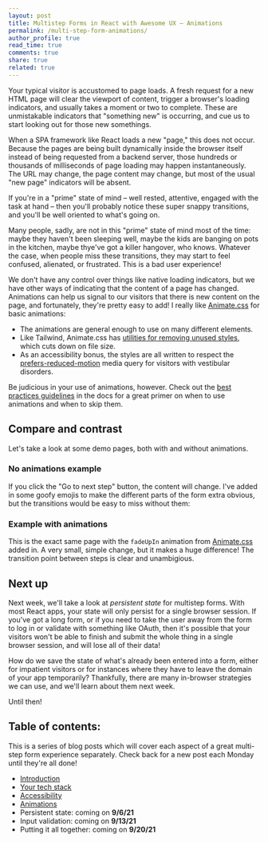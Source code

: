 ```yaml
---
layout: post
title: Multistep Forms in React with Awesome UX – Animations
permalink: /multi-step-form-animations/
author_profile: true
read_time: true
comments: true
share: true
related: true
---
```

<link rel="stylesheet" href="/public/css/fake-browser.css">
<link rel="stylesheet" href="/public/css/2021-08-30-multi-step-pt-4/animations.css"/>

Your typical visitor is accustomed to page loads. A fresh request for a new HTML page will clear the viewport of content, trigger a browser's loading indicators, and usually takes a moment or two to complete. These are unmistakable indicators that "something new" is occurring, and cue us to start looking out for those new somethings. 

When a SPA framework like React loads a new "page," this does not occur. Because the pages are being built dynamically inside the browser itself instead of being requested from a backend server, those hundreds or thousands of milliseconds of page loading may happen instantaneously. The URL may change, the page content may change, but most of the usual "new page" indicators will be absent. 

If you're in a "prime" state of mind – well rested, attentive, engaged with the task at hand – then you'll probably notice these super snappy transitions, and you'll be well oriented to what's going on. 

Many people, sadly, are not in this "prime" state of mind most of the time: maybe they haven't been sleeping well, maybe the kids are banging on pots in the kitchen, maybe thye've got a killer hangover, who knows. Whatever the case, when people miss these transitions, they may start to feel confused, alienated, or frustrated. This is a bad user experience!

We don't have any control over things like native loading indicators, but we have other ways of indicating that the content of a page has changed. Animations can help us signal to our visitors that there is new content on the page, and fortunately, they're pretty easy to add! I really like [Animate.css](https://animate.style/) for basic animations:

- The animations are general enough to use on many different elements.
- Like Tailwind, Animate.css has [utilities for removing unused styles](https://animate.style/#custom-builds), which cuts down on file size.
- As an accessibility bonus, the styles are all written to respect the [prefers-reduced-motion](https://animate.style/#accessibility) media query for visitors with vestibular disorders.

Be judicious in your use of animations, however. Check out the [best practices guidelines](https://animate.style/#Best_practices) in the docs for a great primer on when to use animations and when to skip them. 

## Compare and contrast

Let's take a look at some demo pages, both with and without animations. 

### No animations example

If you click the "Go to next step" button, the content will change. I've added in some goofy emojis to make the different parts of the form extra obvious, but the transitions would be easy to miss without them:

<div id="no-animations"></div>

### Example with animations

This is the exact same page with the `fadeUpIn` animation from [Animate.css](https://animate.style/) added in. A very small, simple change, but it makes a huge difference! The transition point between steps is clear and unambigious. 

<div id="animations"></div>

## Next up

Next week, we'll take a look at *persistent state* for multistep forms. With most React apps, your state will only persist for a single browser session. If you've got a long form, or if you need to take the user away from the form to log in or validate with something like OAuth, then it's possible that your visitors won't be able to finish and submit the whole thing in a single browser session, and will lose all of their data! 

How do we save the state of what's already been entered into a form, either for impatient visitors or for instances where they have to leave the domain of your app temporarily? Thankfully, there are many in-browser strategies we can use, and we'll learn about them next week.

Until then!

## Table of contents:

This is a series of blog posts which will cover each aspect of a great multi-step form experience separately. Check back for a new post each Monday until they're all done!

- [Introduction](/multi-step-form-intro)
- [Your tech stack](/multi-step-form-tech-stack/)
- [Accessibility](/multi-step-form-accessibility) 
- [Animations](/multi-step-form-animations/)
- Persistent state: coming on **9/6/21**
- Input validation: coming on **9/13/21**
- Putting it all together: coming on **9/20/21**

<script type="module" src="/public/preact-apps/2021-08-30-multi-step-pt-4/no-animations.mjs"></script>